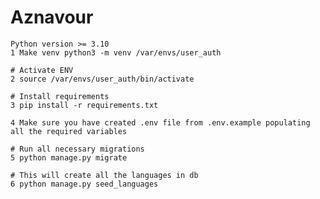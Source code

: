 # Aznavour

    Python version >= 3.10
    1 Make venv python3 -m venv /var/envs/user_auth
    
    # Activate ENV
    2 source /var/envs/user_auth/bin/activate

    # Install requirements
    3 pip install -r requirements.txt
    
    4 Make sure you have created .env file from .env.example populating all the required variables
    
    # Run all necessary migrations
    5 python manage.py migrate
    
    # This will create all the languages in db
    6 python manage.py seed_languages
